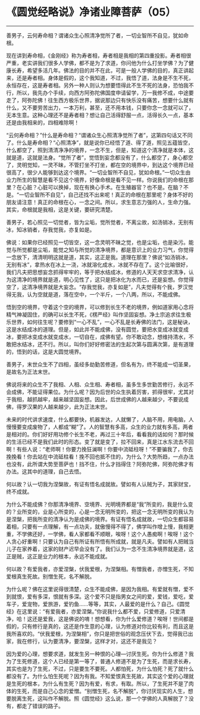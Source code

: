 # 《圆觉经略说》净诸业障菩萨（05）

------

善男子，云何寿命相？谓诸众生心照清净觉所了者，一切业智所不自见，犹如命根。

现在讲到寿命相，《金刚经》称为寿者相，寿者相是我相的第四重投影。寿者相很严重，老实讲我们很多人学佛，都不是为了求道，你问他为什么打坐学佛？为了健康长寿，希望多活几年。佛法的目的并不在此，可是一般人学佛的目的，真正讲起来，还是寿者相。身体是假的，这个我知道，不过，我悟了道，法身是不生不死，永恒存在，这是寿者相。另外一种人则认为想要悟得此不生不死的法身，恐怕我不行，所以，我先办个手续，向西方阿弥陀佛国度申请留学，万一我修不成，中途要走了，阿弥陀佛！往生西方极乐世界，据说那边只有快乐没有痛苦，想要什么就有什么，又不要劳苦出力，一本万利，甚至，还不用本钱，只要你念一念就可以了，无本生意。这种心理还不是寿者相？想让自己活得舒服一点，活得长久一点，基本还是由我相来的，四相难除啊！

“云何寿命相？”什么是寿命相？“谓诸众生心照清净觉所了者”，这第四句话又不同了。什么是寿命相？“心照清净”，就是说你已经悟了道、得了道，照见五蕴皆空，什么都空了，照到清清净净的境界，一念不生，但是，知道这个清净就是本体，这就是道，这就是法身。“觉所了者”，觉悟到妄念都没有了，什么都空了，身心都空了，灵明觉知，一灵不昧，不管打坐不打坐，都在空的境界中，到达这个境界已经很高了，很少人能够到达这个境界。“一切业智所不自见，犹如命根。”一切众生由业力所生的智慧是看不见这个境界，好像命根是看不见一样。你说我们的命根在那里？在心脏？心脏可以换掉，现在有换心手术。在生殖器官？也不是。在脑？不是。“一切业智所不自见”，自己还找不出来呢！真正的命根在那里呢？身体不好的朋友请注意！真正的命根在心，一念之间。所以，求生意志力强的人，生命力强。其实，命根就是我相，这是关键，要研究清楚。

善男子，若心照见一切觉者，皆为尘垢，觉所觉者，不离尘故，如汤销冰，无别有冰，知冰销者，存我觉我，亦复如是。

佛说：如果你已经照见一切皆空，这一念灵明不昧之觉，也是尘垢，也是染污。能觉与所觉都是尘垢，能觉之知与所觉的清净境界，都是意识上的业力习气，你觉得一念放下，清清明明这就是道，其实，这正是我。道理在那里？佛说“如汤销冰，无别有冰”，拿热水在冰上一浇，冰就溶化成水，冰就不存在了。这个比喻很好，我们凡夫把思想妄念抓得牢牢的，等于把水结成冰，修道的人天天求空求清净，认为这清净的境界就是道，明心见性了，这只是把冰化为水而已，还是妄想。你觉得空了，这清净境界就是大妄念。“存我觉我，亦复如是”，凡夫觉得有个我，罗汉觉得无我，认为空就是道，落在空中，一个半斤，一个八两，所以，不能成佛。

悟到空的境界，守着这个空的境界，可以修到长生不老的境界，例如道家用心念将精气神凝固住，的确可以长生不死，《楞严经》叫作坚固妄想。净土宗追求往生极乐世界，如何往生呢？要修到“一心不乱”，一心不乱是长寿佛的法门，这是秘诀，这是水结成冰的道理。但是，如此并不能成佛，没有圆觉，要把水变成冰就变成冰，要把冰变成水就变成水，一切自在，成佛有望。你不敢动念，想维持清水，不敢把水结冰，还不行。所以，叫你们好好修密法的生起次第与圆满次第，是有道理的，悟到的话，这是大圆觉境界。

善男子，末世众生不了四相，虽经多劫勤苦修道，但名有为，终不能成一切圣果，是故名为正法末世。

佛说将来的众生不了我相、人相、众生相、寿者相，虽多生多世勤苦修行，永远不会成佛，不能证得果位。为什么呢？因为后世的众生执着厉害，抓得很牢，尤其对于我相，越抓越牢，越来越坚固妄想。因此，后世成佛的人越来越少，不要说成佛，得罗汉果的人越来越少，此为正法末世。

未来的时代讲求速度，什么都要快，机器发达，人就懒了，人脑不用，用电脑，人慢慢要变成废物了，人都成“糊”了。人的智慧有多高，众生的业力就有多高，两者是相对的。你们好好用功修个长生不老，再过三十年后，看看我的话如何？那时候的生活已经不是我们此时的形态。变了就是变了，拉不回来，真是江水东流去不回啊！有些人说：“老师啊！你要力挽狂澜啊！你要中流砥柱呀！”不要骗我了，你去挽挽看！你去站在中流砥柱看！挽不回也抵不住的，为什么？大势所趋，一点办法也没有，此所谓大势至菩萨也！挡不住，什么才挡得住？阿弥陀佛，阿弥陀佛才有办法。这其中的道理，自己去悟。

何以故？认一切我为涅槃故，有证有悟名成就故。譬如有人认贼为子，其家财宝，终不成就。

为什么不能成佛？你那清净境界、空境界、光明境界都是“我”所变的，我是什么变的？业所变的，业是心所变的，心是一念无明所变的，把这一念无明所变的我认为是涅槃，把我所变的清净认为是成佛的境界。有证有悟名成就故，一切众生都容易着相，只要有一点理解，有一点功夫，就傲慢得不得了，佛学叫作增上慢，我相更重，不学佛还好，一学佛，看人家都看不顺眼，唉呀！这个人愚痴啊！唉呀！这个人贪心好重啊！只要认为自己有所证有所悟有所成就，就是凡夫。譬如有人把贼当儿子在家养着，这家的财产迟早会没有了。我们认为一念不生清净境界就是道，这正是贼，这正是业力的根本，永远不能成就。

何以故？有爱我者，亦爱涅槃，伏我爱根，为涅槃相。有憎我者，亦憎生死，不知爱根真生死故。别憎生死，名不解脱。

为什么呢？佛在这里说得很清楚，众生不能成佛，是因为我相。有爱就有憎，爱不到就恨，爱有多深，恨就有多深。这个爱不只是指男女之间的爱，爱钱，爱吃，爱车子，爱宠物，爱旅游，爱钓鱼......等等，其实，人最爱的是什么？自己。《圆觉经》在这里说：“有爱我者，亦爱涅槃。”你说我什么都不爱，只爱修道，只爱清净，哈！这还是爱我，这是佛说的唷！想想看，你为什么爱修道？唉呀！世间都是假的，只有修行是真的，这还是作生意的心理，认为修道对你比较有利，而且这是我所喜欢的。“伏我爱根，为涅槃相”，你只是把世俗的观念压伏下去，觉得我已出家，我在修行，认为要清净，要涅槃，这样才对，这还不是我见？

因为爱的心理，想要求道，就发生另一种恨的心理—讨厌生死。你为什么修道？我为了生死修道，这个人已经是第一等了，普通人修道不是为了生死，而是求长寿，其实也是为了生死，不过，只是要生不要死。人都怕死，为什么怕死？死了就什么都没有了。为什么怕生死呢？因为有我。不知爱恨真生死故，其实这个爱的心理就是生死的根本，为什么有生死？因为有爱，有求，有取。所以，了生死并不是了肉体的生死，而是自己心念的爱憎。“别憎生死，名不解脱”，你讨厌现实的人生，想要脱离生死，这叫作不解脱。照《圆觉经》这么说，那一个学佛的人真解脱了？没有，都走了错误的路子。

